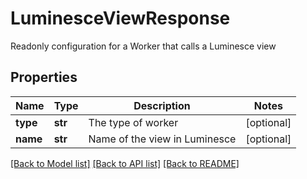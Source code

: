 # LuminesceViewResponse

Readonly configuration for a Worker that calls a Luminesce view

## Properties
Name | Type | Description | Notes
------------ | ------------- | ------------- | -------------
**type** | **str** | The type of worker | [optional] 
**name** | **str** | Name of the view in Luminesce | [optional] 

[[Back to Model list]](../README.md#documentation-for-models) [[Back to API list]](../README.md#documentation-for-api-endpoints) [[Back to README]](../README.md)


